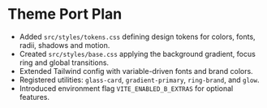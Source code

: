 # Theme Port Plan

- Added `src/styles/tokens.css` defining design tokens for colors, fonts, radii, shadows and motion.
- Created `src/styles/base.css` applying the background gradient, focus ring and global transitions.
- Extended Tailwind config with variable-driven fonts and brand colors.
- Registered utilities: `glass-card`, `gradient-primary`, `ring-brand`, and `glow`.
- Introduced environment flag `VITE_ENABLED_B_EXTRAS` for optional features.
